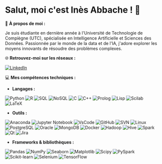 # Salut, moi c'est Inès Abbache ! 👋

💫 **À propos de moi :**  

Je suis étudiante en dernière année à l'Université de Technologie de Compiègne (UTC), spécialisée en Intelligence Artificielle et Sciences des Données. Passionnée par le monde de la data et de l'IA, j'adore explorer les moyens innovants de résoudre des problèmes complexes.

🌐 **Retrouvez-moi sur les réseaux :**  

[![LinkedIn](https://img.shields.io/badge/-LINKEDIN-0077B5?style=for-the-badge&logo=linkedin&logoColor=white)](https://www.linkedin.com/in/in%C3%A8s-abbache-9a8217268/)

💻 **Mes compétences techniques :**  
- **Langages :**
  
![Python](https://img.shields.io/badge/python-3670A0?style=for-the-badge&logo=python&logoColor=ffdd54)
![R](https://img.shields.io/badge/r-%23276DC3.svg?style=for-the-badge&logo=r&logoColor=white)
![SQL](https://img.shields.io/badge/SQL-4479A1?style=for-the-badge&logo=postgresql&logoColor=white)
![NoSQL](https://img.shields.io/badge/NoSQL-4A148C?style=for-the-badge&logo=nosql&logoColor=white)
![C](https://img.shields.io/badge/c-%2300599C.svg?style=for-the-badge&logo=c&logoColor=white)
![C++](https://img.shields.io/badge/c++-%2300599C.svg?style=for-the-badge&logo=c%2B%2B&logoColor=white)
![Prolog](https://img.shields.io/badge/Prolog-%231F6C8C.svg?style=for-the-badge&logo=prolog&logoColor=white)
![Lisp](https://img.shields.io/badge/Lisp-%237C4DFF.svg?style=for-the-badge&logo=lisp&logoColor=white)
![Scilab](https://img.shields.io/badge/Scilab-%23000000.svg?style=for-the-badge&logo=scilab&logoColor=white)
![LaTeX](https://img.shields.io/badge/LaTeX-%23008080.svg?style=for-the-badge&logo=latex&logoColor=white)




- **Outils :**
  
![Anaconda](https://img.shields.io/badge/Anaconda-%2344A833.svg?style=for-the-badge&logo=anaconda&logoColor=white)
![Jupyter Notebook](https://img.shields.io/badge/Jupyter%20Notebook-F37626?style=for-the-badge&logo=jupyter&logoColor=white)
![VsCode](https://img.shields.io/badge/Visual%20Studio%20Code-007ACC?style=for-the-badge&logo=visual-studio-code&logoColor=white)
![GitHub](https://img.shields.io/badge/GitHub-%23121011.svg?style=for-the-badge&logo=github&logoColor=white)
![SVN](https://img.shields.io/badge/SVN-%23000000.svg?style=for-the-badge&logo=subversion&logoColor=white)
![Linux](https://img.shields.io/badge/Linux-FCC624?style=for-the-badge&logo=linux&logoColor=black)
![PostgreSQL](https://img.shields.io/badge/PostgreSQL-336791?style=for-the-badge&logo=postgresql&logoColor=white)
![Oracle](https://img.shields.io/badge/Oracle-F80000?style=for-the-badge&logo=oracle&logoColor=white)
![MongoDB](https://img.shields.io/badge/MongoDB-47A248?style=for-the-badge&logo=mongodb&logoColor=white)
![Docker](https://img.shields.io/badge/Docker-%23008080.svg?style=for-the-badge&logo=latex&logoColor=white)
![Hadoop](https://img.shields.io/badge/Apache%20Hadoop-66CCFF?style=for-the-badge&logo=apache-hadoop&logoColor=white)
![Hive](https://img.shields.io/badge/Apache%20Hive-FD9B00?style=for-the-badge&logo=apache-hive&logoColor=white)
![Spark](https://img.shields.io/badge/Apache%20Spark-E46A00?style=for-the-badge&logo=apache-spark&logoColor=white)
![Qt](https://img.shields.io/badge/Qt-41CD52?style=for-the-badge&logo=qt&logoColor=white)
![Jira](https://img.shields.io/badge/Jira-0052CC?style=for-the-badge&logo=jira&logoColor=white)



- **Frameworks & bibliothèques :**
  
![Pandas](https://img.shields.io/badge/Pandas-150458?style=for-the-badge&logo=pandas&logoColor=white)
![NumPy](https://img.shields.io/badge/NumPy-013243?style=for-the-badge&logo=numpy&logoColor=white)
![Seaborn](https://img.shields.io/badge/Seaborn-0058A3?style=for-the-badge&logo=seaborn&logoColor=white)
![Matplotlib](https://img.shields.io/badge/Matplotlib-005C8A?style=for-the-badge&logo=matplotlib&logoColor=white)
![Scipy](https://img.shields.io/badge/SciPy-8C8C8C?style=for-the-badge&logo=scipy&logoColor=white)
![PySpark](https://img.shields.io/badge/PySpark-E46A00?style=for-the-badge&logo=apache-spark&logoColor=white)
![Scikit-learn](https://img.shields.io/badge/Scikit--learn-F7931E?style=for-the-badge&logo=scikit-learn&logoColor=white)
![Selenium](https://img.shields.io/badge/Selenium-43B02A?style=for-the-badge&logo=selenium&logoColor=white)
![TensorFlow](https://img.shields.io/badge/TensorFlow-FF6F00?style=for-the-badge&logo=tensorflow&logoColor=white)

